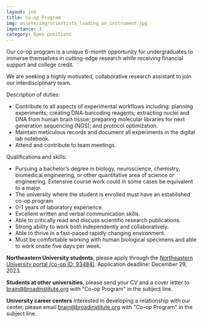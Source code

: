 ```yaml
---
layout: job
title: Co-op Program
img: assets/img/scientists_loading_an_instrument.jpg
importance: 3
category: Open positions
---
```


Our co-op program is a unique 6-month opportunity for undergraduates to immerse themselves in cutting-edge research while receiving financial support and college credit.  

We are seeking a highly motivated, collaborative research assistant to join our interdisciplinary team. 

Description of duties:
- Contribute to all aspects of experimental workflows including: planning experiments; creating DNA-barcoding reagents; extracting nuclei and DNA from human brain tissue; preparing molecular libraries for next generation sequencing (NGS); and protocol optimization.
- Maintain meticulous records and document all experiments in the digital lab notebook.
- Attend and contribute to team meetings.

Qualifications and skills:
- Pursuing a bachelor’s degree in biology, neuroscience, chemistry, biomedical engineering, or other quantitative area of science or engineering. Extensive course work could in some cases be equivalent to a major.
- The university where the student is enrolled must have an established co-op program
- 0-1 years of laboratory experience.
- Excellent written and verbal communication skills.
- Able to critically read and discuss scientific research publications.
- Strong ability to work both independently and collaboratively.
- Able to thrive in a fast-paced rapidly changing environment.
- Must be comfortable working with human biological specimens and able to work onsite five days per week.

**Northeastern University students**, please apply through the [Northeastern University portal (co-op ID: 93484)](https://northeastern-csm.symplicity.com/students/?signin_tab=0).  Application deadline: December 29, 2023.

**Students at other universities**, please send your CV and a cover letter to <a href="mailto:brain@broadinstitute.org?subject=Co-op Program">brain@broadinstitute.org</a> with "Co-op Program" in the subject line.

**University career centers** interested in developing a relationship with our center, please email <a href="mailto:brain@broadinstitute.org?subject=Co-op Program">brain@broadinstitute.org</a> with "Co-op Program" in the subject line.

